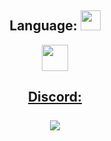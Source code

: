 <h2 align="center"> Language: <img src = "https://media2.giphy.com/media/QssGEmpkyEOhBCb7e1/giphy.gif?cid=ecf05e47a0n3gi1bfqntqmob8g9aid1oyj2wr3ds3mg700bl&rid=giphy.gif" width = 32px></h2>

<p align="center">
  <a href= https://github.com/anggamaulani?tab=repositories&q=&type=&language=python&sort=><img width ='42px' src ='https://raw.githubusercontent.com/rahulbanerjee26/githubAboutMeGenerator/main/icons/python.svg'>
</p>


<h2 align="center"> Discord: <br><br><img src="https://discord.c99.nl/widget/theme-1/647262308342693888.png"></h2>
